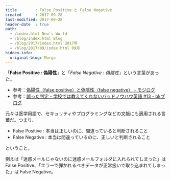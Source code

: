 ```yaml
---
title        : False Positive と False Negative
created      : 2017-09-28
last-modified: 2017-09-28
header-date  : true
path:
  - /index.html Neo's World
  - /blog/index.html Blog
  - /blog/2017/index.html 2017年
  - /blog/2017/09/index.html 09月
hidden-info:
  original-blog: Murga
---
```


「**False Positive : 偽陽性**」と「_False Negative : 偽陰性_」という言葉があった。

- 参考：[偽陽性（false positive）と偽陰性（false negative） - モジログ](http://mojix.org/2008/11/24/false_positive_false_negative)
- 参考：[誤った判定 - 学校では教えてくれないバッドノウハウ英語 #13 - bkブログ](http://0xcc.net/blog/archives/000176.html)

元々は医学用語で、セキュリティやプログラミングなどの文脈にも適用される言葉だ。つまり、

- False Positive : 本当は正しいのに、間違っていると判断されること
- False Negative : 本当は間違っているのに、正しいと判断されること

ということ。

例えば「迷惑メールじゃないのに迷惑メールフォルダに入れられてしまった」は False Positive、「エラーで弾かれるべきデータが正常扱いで取り込まれてしまった」は False Negative。
